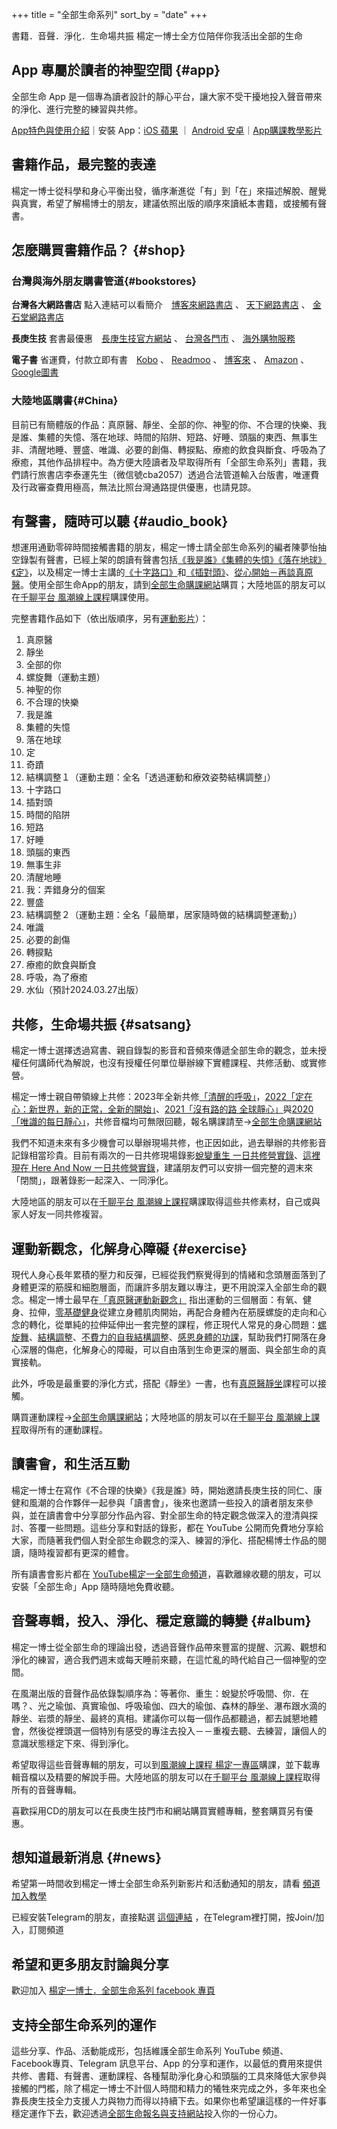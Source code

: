 +++
title = "全部生命系列"
sort_by = "date"
+++

書籍．音聲．淨化．生命場共振
楊定一博士全方位陪伴你我活出全部的生命

## App 專屬於讀者的神聖空間 {#app}

全部生命 App 是一個專為讀者設計的靜心平台，讓大家不受干擾地投入聲音帶來的淨化、進行完整的練習與共修。

[App特色與使用介紹](https://totality-of-life.com/app/)｜安裝 App：[iOS 蘋果](https://apps.apple.com/us/app/%E5%85%A8%E9%83%A8%E7%94%9F%E5%91%BD/id1562059559)
｜
[Android 安卓](https://play.google.com/store/apps/details?id=app.totality)｜[App購課教學影片](https://fb.watch/d5S8J7Sbtp/)

## 書籍作品，最完整的表達
楊定一博士從科學和身心平衡出發，循序漸進從「有」到「在」來描述解脫、醒覺與真實，希望了解楊博士的朋友，建議依照出版的順序來讀紙本書籍，或接觸有聲書。

## 怎麼購買書籍作品？ {#shop}

### 台灣與海外朋友購書管道{#bookstores}

**台灣各大網路書店** 點入連結可以看簡介　[博客來網路書店](https://search.books.com.tw/search/query/key/楊定一?sloc=reprod_k_1)
、
[天下網路書店](https://shop.cwbook.com.tw/v2/Search?q=楊定一&shopId=40358)
、
[金石堂網路書店](https://www.kingstone.com.tw/search/key/楊定一?)

**長庚生技** 套書最優惠　[長庚生技官方網站](https://www.cgb.com.tw/j2j0n/Product/Detail/FA02.do?dc_catexuid_0=5IZW47TTDNP_4374)
、
[台灣各門市](https://www.cgb.com.tw/j2j0n/Store.do)
、
[海外購物服務](https://www.cgb.com.tw/j2j0n/Product/OverSeaList.do)

**電子書** 
省運費，付款立即有書　[Kobo](https://www.kobo.com/tw/zh/search?query=%E6%A5%8A%E5%AE%9A%E4%B8%80&ac=1&acp=%22%E6%A5%8A%E5%AE%9A%E4%B8%80%22&ac.author=%E6%A5%8A%E5%AE%9A%E4%B8%80&pageNumber=1)
、
[Readmoo](https://readmoo.com/search/keyword?q=楊定一&kw=楊定一&pi=0&st=true)
、
[博客來](https://search.books.com.tw/search/query/cat/6/qsub/E05/key/楊定一/adv_author/1/sort/1/c/1)
、
[Amazon](https://www.amazon.com/s?k=楊定一&i=digital-text&dm=true&ref=sr_moz_back)
、
[Google圖書](https://play.google.com/store/search?q=楊定一&c=books)

### 大陸地區購書{#China}

目前已有簡體版的作品：真原醫、靜坐、全部的你、神聖的你、不合理的快樂、我是誰、集體的失憶、落在地球、時間的陷阱、短路、好睡、頭腦的東西、無事生非、清醒地睡、豐盛、唯識、必要的創傷、轉捩點、療癒的飲食與斷食、呼吸為了療癒，其他作品排程中。為方便大陸讀者及早取得所有「全部生命系列」書籍，我們請行旅書店李泰運先生（微信號cba2057）透過合法管道輸入台版書，唯運費及行政審查費用極高，無法比照台灣通路提供優惠，也請見諒。

## 有聲書，隨時可以聽 {#audio_book}
想運用通勤零碎時間接觸書籍的朋友，楊定一博士請全部生命系列的編者陳夢怡抽空錄製有聲書，已經上架的朗讀有聲書包括[《我是誰》](https://store.totality-of-life.com/#/album/B06_2017_Who_Am_I)[《集體的失憶》](https://store.totality-of-life.com/#/album/B07_2017_Collective_Amnesia)[《落在地球》](https://store.totality-of-life.com/#/album/B08_2017_Earthbound)[《定》](https://store.totality-of-life.com/#/album/B09_2017_Samadhi)，以及楊定一博士主講的[《十字路口》](https://store.totality-of-life.com/#/album/B12_2018_Crossroads)和[《插對頭》](https://store.totality-of-life.com/#/album/B13_2018_Plugged)、[從心開始－再談真原醫](https://store.totality-of-life.com/#/album/L02_Primordia_Medicine_From_Heart)。使用全部生命App的朋友，請到[全部生命購課網站](https://store.totality-of-life.com/#/)購買；大陸地區的朋友可以在[千聊平台 風潮線上課程](https://m.qlchat.com/wechat/page/live/2000001381695860)購課使用。

完整書籍作品如下（依出版順序，另有[運動影片](https://totality-of-life.com/#exercise)）：

1. 真原醫
2. 靜坐
3. 全部的你
4. 螺旋舞（運動主題）
5. 神聖的你
6. 不合理的快樂
7. 我是誰
8. 集體的失憶
9. 落在地球
10. 定
11. 奇蹟
12. 結構調整１（運動主題：全名「透過運動和療效姿勢結構調整」）
13. 十字路口
14. 插對頭
15. 時間的陷阱
16. 短路
17. 好睡
18. 頭腦的東西
19. 無事生非
20. 清醒地睡
21. 我：弄錯身分的個案
22. 豐盛
23. 結構調整２（運動主題：全名「最簡單，居家隨時做的結構調整運動」）
24. 唯識
25. 必要的創傷
26. 轉捩點
27. 療癒的飲食與斷食
28. 呼吸，為了療癒
29. 水仙（預計2024.03.27出版）

## 共修，生命場共振 {#satsang}

楊定一博士選擇透過寫書、親自錄製的影音和音頻來傳遞全部生命的觀念，並未授權任何講師代為解說，也沒有授權任何單位舉辦線下實體課程、共修活動、或實修營。

楊定一博士親自帶領線上共修：2023年全新共修[「清醒的呼吸」](https://totality-of-life.com/2023/)，[2022「定在心：新世界，新的正常，全新的開始」](https://store.totality-of-life.com/#/album/S07_2022_Abiding_in_the_Heart)、[2021「沒有路的路 全球靜心」](https://store.totality-of-life.com/#/album/S06_2021_No_Way_Back)與[2020「唯識的每日靜心」](https://store.totality-of-life.com/#/album/S05_2020_Consciousness_Only)，共修音檔均可無限回聽，報名購課請至→[全部生命購課網站](https://store.totality-of-life.com)

我們不知道未來有多少機會可以舉辦現場共修，也正因如此，過去舉辦的共修影音記錄相當珍貴。目前有兩次的一日共修現場錄影[蛻變重生 一日共修營實錄](https://store.totality-of-life.com/#/album/S01_2017_Transformation_and_Rebirthing)、[這裡現在 Here And Now 一日共修營實錄](https://store.totality-of-life.com/#/album/S02_2018_Here_and_Now)，建議朋友們可以安排一個完整的週末來「閉關」，跟著錄影一起深入、一同淨化。

大陸地區的朋友可以在[千聊平台 風潮線上課程](https://m.qlchat.com/wechat/page/live/2000001381695860)購課取得這些共修素材，自己或與家人好友一同共修複習。

## 運動新觀念，化解身心障礙 {#exercise}

現代人身心長年累積的壓力和反彈，已經從我們察覺得到的情緒和念頭層面落到了身體更深的筋膜和細胞層面，而讓許多朋友難以專注，更不用說深入全部生命的觀念。楊定一博士最早在[「真原醫運動新觀念」](https://store.totality-of-life.com/#/album/E01_2008_New_Concepts_of_Exercises) 指出運動的三個層面：有氧、健身、拉伸，[零基礎健身](https://store.totality-of-life.com/#/album/E06_2022_Build_Your_Body_from_Zero)從建立身體肌肉開始，再配合身體內在筋膜螺旋的走向和心念的轉化，從單純的拉伸延伸出一套完整的課程，修正現代人常見的身心問題：[螺旋舞](https://store.totality-of-life.com/#/album/E02_2016_Vortex_Dance)、[結構調整](https://store.totality-of-life.com/#/album/E03_2018_Structural_Realignment)、[不費力的自我結構調整](https://store.totality-of-life.com/#/album/E05_2019_Effortless_Structural_Realignment)、[感恩身體的功課](https://store.totality-of-life.com/#/album/E04_2020_Sturctural_Realignment_with_Gratitude)，幫助我們打開落在身心深層的傷疤，化解身心的障礙，可以自由落到生命更深的層面、與全部生命的真實接軌。

此外，呼吸是最重要的淨化方式，搭配《靜坐》一書，也有[真原醫靜坐](https://store.totality-of-life.com/#/album/L01_Meditation)課程可以接觸。

購買運動課程→[全部生命購課網站](https://store.totality-of-life.com/)；大陸地區的朋友可以在[千聊平台 風潮線上課程](https://m.qlchat.com/wechat/page/live/2000001381695860)取得所有的運動課程。

## 讀書會，和生活互動

楊定一博士在寫作《不合理的快樂》《我是誰》時，開始邀請長庚生技的同仁、康健和風潮的合作夥伴一起參與「讀書會」，後來也邀請一些投入的讀者朋友來參與，並在讀書會中分享部分作品內容、對全部生命的特定觀念做深入的澄清與探討、答覆一些問題。這些分享和對話的錄影，都在 YouTube 公開而免費地分享給大家，而隨著我們個人對全部生命觀念的深入、練習的淨化、搭配楊博士作品的閱讀，隨時複習都有更深的體會。

所有讀書會影片都在
[YouTube楊定一全部生命頻道](https://www.youtube.com/channel/UCEFnjJl7BoLtAbzpX_ELL-g)，喜歡離線收聽的朋友，可以安裝「全部生命」App 隨時隨地免費收聽。

## 音聲專輯，投入、淨化、穩定意識的轉變 {#album}
楊定一博士從全部生命的理論出發，透過音聲作品帶來豐富的提醒、沉澱、觀想和淨化的練習，適合我們週末或每天睡前來聽，在這忙亂的時代給自己一個神聖的空間。

在風潮出版的音聲作品依錄製順序為：等著你、重生：蛻變於呼吸間、你．在嗎？、光之瑜伽、真實瑜伽、呼吸瑜伽、四大的瑜伽、森林的靜坐、瀑布跟水滴的靜坐、岩漿的靜坐、最終的真相。建議你可以每一個作品都聽過，都去誠懇地體會，然後從裡頭選一個特別有感受的專注去投入－－重複去聽、去練習，讓個人的意識狀態穩定下來、得到淨化。

希望取得這些音聲專輯的朋友，可以到[風潮線上課程 楊定一專區](https://21days.windmusic.com.tw/portal_c1_cnt.php?owner_num=c1_51287&button_num=c1&folder_id=12385)購課，並下載專輯音檔以及精要的解說手冊。大陸地區的朋友可以在[千聊平台 風潮線上課程](https://m.qlchat.com/wechat/page/live/2000001381695860)取得所有的音聲專輯。

喜歡採用CD的朋友可以在長庚生技門市和網站購買實體專輯，整套購買另有優惠。


## 想知道最新消息 {#news}
希望第一時間收到楊定一博士全部生命系列新影片和活動通知的朋友，請看
[頻道加入教學](https://reurl.cc/ra82xy)

已經安裝Telegram的朋友，直接點選
[這個連結](https://t.me/ConsciousnessOnly)
，在Telegram裡打開，按Join/加入，訂閱頻道

## 希望和更多朋友討論與分享
歡迎加入
[楊定一博士．全部生命系列 facebook 專頁](https://www.facebook.com/TheTotalityOfLife)

## 支持全部生命系列的運作
這些分享、作品、活動能成形，包括維護全部生命系列 YouTube 頻道、Facebook專頁、Telegram 訊息平台、App 的分享和運作，以最低的費用來提供共修、書籍、有聲書、運動課程、各種幫助淨化身心和頭腦的工具來降低大家參與接觸的門檻，除了楊定一博士不計個人時間和精力的犧牲來完成之外，多年來也全靠長庚生技全力支援人力與物力而得以持續下去。如果你也希望讓這樣的一件好事穩定運作下去，歡迎透過[全部生命報名與支持網站](https://store.totality-of-life.com/)投入你的一份心力。

